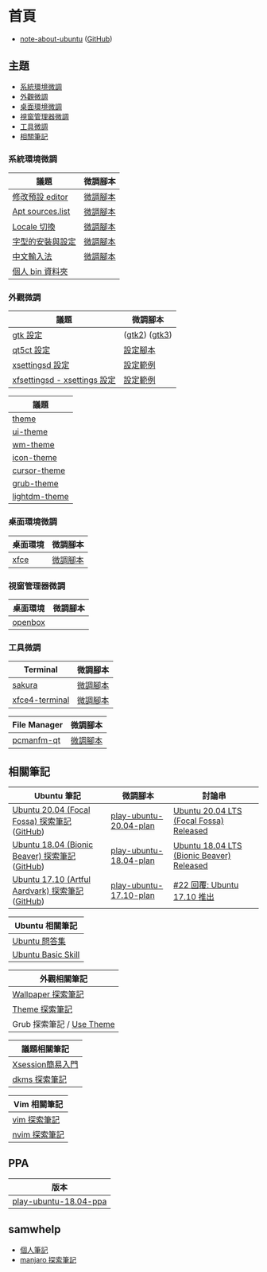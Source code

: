 
# 首頁

* [note-about-ubuntu](https://samwhelp.github.io/note-about-ubuntu/) ([GitHub](https://github.com/samwhelp/note-about-ubuntu))


## 主題

* [系統環境微調](#系統環境微調)
* [外觀微調](#外觀微調)
* [桌面環境微調](#桌面環境微調)
* [視窗管理器微調](#視窗管理器微調)
* [工具微調](#工具微調)
* [相關筆記](#相關筆記)


### 系統環境微調

| 議題 | 微調腳本 |
| --- | --- |
| [修改預設 editor](https://samwhelp.github.io/note-about-ubuntu/read/adjustment/env/editor.html) | [微調腳本](https://github.com/samwhelp/note-about-ubuntu/tree/gh-pages/_demo/adjustment/env/editor/select-editor) |
| [Apt sources.list](https://samwhelp.github.io/note-about-ubuntu/read/adjustment/env/apt-sources-list.html) | [微調腳本](https://github.com/samwhelp/note-about-ubuntu/tree/gh-pages/_demo/adjustment/env/apt-sources-list) |
| [Locale 切換](https://samwhelp.github.io/note-about-ubuntu/read/adjustment/env/locale.html) | [微調腳本](https://github.com/samwhelp/note-about-ubuntu/tree/gh-pages/_demo/adjustment/env/locale) |
| [字型的安裝與設定](https://samwhelp.github.io/note-about-ubuntu/read/adjustment/env/font.html) | [微調腳本](https://github.com/samwhelp/note-about-ubuntu/tree/gh-pages/_demo/adjustment/env/font-setting/font-match-order) |
| [中文輸入法](https://samwhelp.github.io/note-about-ubuntu/read/adjustment/env/im.html) | [微調腳本](https://github.com/samwhelp/note-about-ubuntu/tree/gh-pages/_demo/adjustment/env/im/fcitx-chewing) |
| [個人 bin 資料夾](https://samwhelp.github.io/note-about-ubuntu/read/adjustment/env/bin-dir.html) | |



### 外觀微調

| 議題 | 微調腳本 |
| --- | --- |
| [gtk 設定](https://samwhelp.github.io/note-about-ubuntu/read/adjustment/env/gtk.html) | ([gtk2](https://github.com/samwhelp/note-about-ubuntu/tree/gh-pages/_demo/adjustment/part/gtk2)) ([gtk3](https://github.com/samwhelp/note-about-ubuntu/tree/gh-pages/_demo/adjustment/part/gtk3)) |
| [qt5ct 設定](https://samwhelp.github.io/note-about-ubuntu/read/adjustment/env/qt5ct.html) | [設定腳本](https://github.com/samwhelp/note-about-ubuntu/tree/gh-pages/_demo/adjustment/part/qt5ct) |
| [xsettingsd 設定](https://samwhelp.github.io/note-about-ubuntu/read/adjustment/env/xsettings/xsettingsd.html) | [設定範例](https://github.com/samwhelp/note-about-ubuntu/tree/gh-pages/_demo/adjustment/env/xsettings/xsettingsd) |
| [xfsettingsd - xsettings 設定 ](https://samwhelp.github.io/note-about-ubuntu/read/adjustment/env/xsettings/xfsettingsd.html) | [設定範例](https://github.com/samwhelp/note-about-ubuntu/blob/gh-pages/_demo/adjustment/de/xfce/config/xfce4/xfconf/xfce-perchannel-xml/xsettings.xml) |


| 議題 |
| --- |
| [theme](https://samwhelp.github.io/note-about-ubuntu/read/theme.html) |
| [ui-theme](https://samwhelp.github.io/note-about-ubuntu/read/theme/theme/ui-theme.html) |
| [wm-theme](https://samwhelp.github.io/note-about-ubuntu/read/theme/theme/wm-theme.html) |
| [icon-theme](https://samwhelp.github.io/note-about-ubuntu/read/theme/icon/icon-theme.html) |
| [cursor-theme](https://samwhelp.github.io/note-about-ubuntu/read/theme/icon/cursor-theme.html) |
| [grub-theme](https://samwhelp.github.io/note-about-ubuntu/read/theme/grub-theme.html) |
| [lightdm-theme](https://samwhelp.github.io/note-about-ubuntu/read/theme/lightdm-theme.html) |




### 桌面環境微調

| 桌面環境 | 微調腳本 |
| --- | --- |
| [xfce](https://samwhelp.github.io/note-about-ubuntu/read/adjustment/de/xfce.html) | [微調腳本](https://github.com/samwhelp/note-about-ubuntu/tree/gh-pages/_demo/adjustment/de/xfce) |


### 視窗管理器微調

| 桌面環境 | 微調腳本 |
| --- | --- |
| [openbox](https://samwhelp.github.io/note-about-ubuntu/read/adjustment/wm/openbox.html) |  |


### 工具微調

| Terminal | 微調腳本 |
| --- | --- |
| [sakura](https://samwhelp.github.io/note-about-ubuntu/read/adjustment/tool/sakura.html) | [微調腳本](https://github.com/samwhelp/note-about-ubuntu/tree/gh-pages/_demo/adjustment/tool/sakura) |
| [xfce4-terminal](https://samwhelp.github.io/note-about-ubuntu/read/adjustment/tool/xfce4-terminal.html) | [微調腳本](https://github.com/samwhelp/note-about-ubuntu/tree/gh-pages/_demo/adjustment/tool/xfce4-terminal) |


| File Manager | 微調腳本 |
| --- | --- |
| [pcmanfm-qt](https://samwhelp.github.io/note-about-ubuntu/read/adjustment/tool/pcmanfm-qt.html) | [微調腳本](https://github.com/samwhelp/note-about-ubuntu/tree/gh-pages/_demo/adjustment/tool/pcmanfm-qt) |


## 相關筆記


| Ubuntu 筆記 | 微調腳本 | 討論串 |
| --- | --- | --- |
| [Ubuntu 20.04 (Focal Fossa) 探索筆記](https://samwhelp.github.io/note-ubuntu-20.04) ([GitHub](https://github.com/samwhelp/note-ubuntu-20.04)) | [play-ubuntu-20.04-plan](https://github.com/samwhelp/play-ubuntu-20.04-plan) | [Ubuntu 20.04 LTS (Focal Fossa) Released](https://www.ubuntu-tw.org/modules/newbb/viewtopic.php?post_id=362340#forumpost362340) |
| [Ubuntu 18.04 (Bionic Beaver) 探索筆記](https://samwhelp.github.io/note-ubuntu-18.04) ([GitHub](https://github.com/samwhelp/note-ubuntu-18.04)) | [play-ubuntu-18.04-plan](https://github.com/samwhelp/play-ubuntu-18.04-plan) | [Ubuntu 18.04 LTS (Bionic Beaver) Released](https://www.ubuntu-tw.org/modules/newbb/viewtopic.php?post_id=359750#forumpost359750) |
| [Ubuntu 17.10 (Artful Aardvark) 探索筆記](https://samwhelp.github.io/note-ubuntu-17.10) ([GitHub](https://github.com/samwhelp/note-ubuntu-17.10)) | [play-ubuntu-17.10-plan](https://github.com/samwhelp/play-ubuntu-17.10-plan) | [#22 回覆: Ubuntu 17.10 推出](https://www.ubuntu-tw.org/modules/newbb/viewtopic.php?post_id=358814#forumpost358814) |


| Ubuntu 相關筆記 |
| --- |
| [Ubuntu 問答集](http://samwhelp.github.io/book-ubuntu-qna/) |
| [Ubuntu Basic Skill](http://samwhelp.github.io/book-ubuntu-basic-skill/book/) |


| 外觀相關筆記 |
| --- |
| [Wallpaper 探索筆記](https://samwhelp.github.io/note-about-wallpaper/) |
| [Theme 探索筆記](https://samwhelp.github.io/note-about-theme/) |
| Grub 探索筆記 / [Use Theme](https://samwhelp.github.io/note-about-grub/read/howto/use_theme.html) |


| 議題相關筆記 |
| --- |
| [Xsession簡易入門](https://github.com/samwhelp/note-about-xsession/) |
| [dkms 探索筆記](https://samwhelp.github.io/note-about-dkms/) |


| Vim 相關筆記 |
| --- |
| [vim 探索筆記](https://github.com/samwhelp/note-about-vim/) |
| [nvim 探索筆記](https://samwhelp.github.io/note-about-nvim/) |


## PPA

| 版本 |
| --- |
| [play-ubuntu-18.04-ppa](https://github.com/samwhelp/play-ubuntu-18.04-ppa) |


## samwhelp

* [個人筆記](https://samwhelp.github.io/book/)
* [manjaro 探索筆記](https://samwhelp.github.io/note-about-manjaro/)
